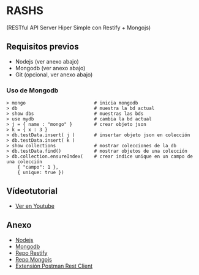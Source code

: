 # RASHS
(RESTful API Server Hiper Simple con Restify + Mongojs)

## Requisitos previos

* Nodejs (ver anexo abajo)
* Mongodb (ver anexo abajo)
* Git (opcional, ver anexo abajo)

### Uso de Mongodb
```
> mongo 						# inicia mongodb
> db 							# muestra la bd actual
> show dbs						# muestras las bds
> use mydb						# cambia la bd actual
> j = { name : "mongo" }		# crear objeto json
> k = { x : 3 }
> db.testData.insert( j )		# insertar objeto json en colección
> db.testData.insert( k )
> show collections				# mostrar colecciones de la db
> db.testData.find() 			# mostrar objetos de una colección
> db.collection.ensureIndex( 	# crear indice unique en un campo de una colección
	{ "campo": 1 }, 
	{ unique: true })
```

## Vídeotutorial

* [Ver en Youtube](proximamente)

## Anexo

* [Nodejs](http://nodejs.org/download/)
* [Mongodb](https://www.mongodb.org/downloads)
* [Repo Restify](https://github.com/mcavage/node-restify)
* [Repo Mongojs](https://github.com/mafintosh/mongojs)
* [Extensión Postman Rest Client](https://chrome.google.com/webstore/detail/postman-rest-client/fdmmgilgnpjigdojojpjoooidkmcomcm)